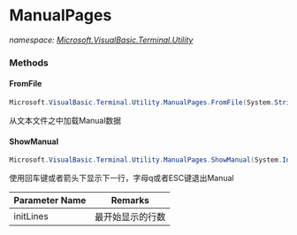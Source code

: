﻿# ManualPages
_namespace: [Microsoft.VisualBasic.Terminal.Utility](./index.md)_





### Methods

#### FromFile
```csharp
Microsoft.VisualBasic.Terminal.Utility.ManualPages.FromFile(System.String)
```
从文本文件之中加载Manual数据

#### ShowManual
```csharp
Microsoft.VisualBasic.Terminal.Utility.ManualPages.ShowManual(System.Int32,System.Int32)
```
使用回车键或者箭头下显示下一行，字母q或者ESC键退出Manual

|Parameter Name|Remarks|
|--------------|-------|
|initLines|最开始显示的行数|



